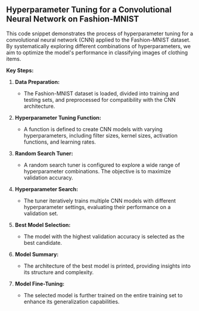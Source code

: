 **Hyperparameter Tuning for a Convolutional Neural Network on Fashion-MNIST**
-----------------------------------------------------------------------------

This code snippet demonstrates the process of hyperparameter tuning for a convolutional neural network (CNN) applied to the Fashion-MNIST dataset. By systematically exploring different combinations of hyperparameters, we aim to optimize the model's performance in classifying images of clothing items.

**Key Steps:**

1.  **Data Preparation:**

    -   The Fashion-MNIST dataset is loaded, divided into training and testing sets, and preprocessed for compatibility with the CNN architecture.
2.  **Hyperparameter Tuning Function:**

    -   A function is defined to create CNN models with varying hyperparameters, including filter sizes, kernel sizes, activation functions, and learning rates.
3.  **Random Search Tuner:**

    -   A random search tuner is configured to explore a wide range of hyperparameter combinations. The objective is to maximize validation accuracy.
4.  **Hyperparameter Search:**

    -   The tuner iteratively trains multiple CNN models with different hyperparameter settings, evaluating their performance on a validation set.
5.  **Best Model Selection:**

    -   The model with the highest validation accuracy is selected as the best candidate.
6.  **Model Summary:**

    -   The architecture of the best model is printed, providing insights into its structure and complexity.
7.  **Model Fine-Tuning:**

    -   The selected model is further trained on the entire training set to enhance its generalization capabilities.
